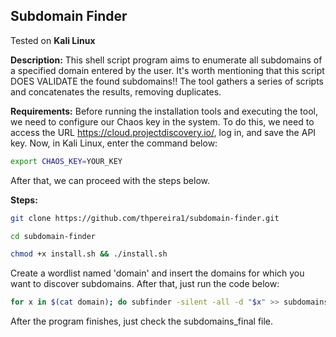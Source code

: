 ## Subdomain Finder

Tested on **Kali Linux**

**Description:** This shell script program aims to enumerate all subdomains of a specified domain entered by the user. It's worth mentioning that this script DOES VALIDATE the found subdomains!! The tool gathers a series of scripts and concatenates the results, removing duplicates.  

**Requirements:** Before running the installation tools and executing the tool, we need to configure our Chaos key in the system. To do this, we need to access the URL https://cloud.projectdiscovery.io/, log in, and save the API key. Now, in Kali Linux, enter the command below: 

```sh
export CHAOS_KEY=YOUR_KEY
```
After that, we can proceed with the steps below.

**Steps:**
```sh
git clone https://github.com/thpereira1/subdomain-finder.git
```
```sh
cd subdomain-finder
```
```sh
chmod +x install.sh && ./install.sh
```
Create a wordlist named 'domain' and insert the domains for which you want to discover subdomains. After that, just run the code below:
```sh
for x in $(cat domain); do subfinder -silent -all -d "$x" >> subdomains || true && assetfinder -subs-only "$x" >> subdomains || true && sublist3r -d "$x" -n | grep "$x" | grep -i -v "Enumerating Subdomains" >> subdomains || true && echo "$x" | waybackurls | cut -d "/" -f 3 >> subdomains || true && findomain -t "$x" -q >> subdomains || true && curl -s "https://crt.sh/?q=$x&output=json" | jq -r '.[].name_value' | sed 's/\*\.//g' >> subdomains || true && curl -s "https://jldc.me/anubis/subdomains/$x" | jq -r '.[]' >> subdomains || true && chaos -silent -d "$x" >> subdomains || true && puredns bruteforce subdomains-10000.txt "$x" --resolvers resolvers.txt -q >> subdomains || true && gau --subs "$x" | cut -d "/" -f 3 >> subdomains || true && cat subdomains | sort | cut -d ":" -f 1 | grep -v "*" | uniq | httpx_bug -silent >> subdomains_final && rm subdomains; done;
```
After the program finishes, just check the subdomains_final file.
